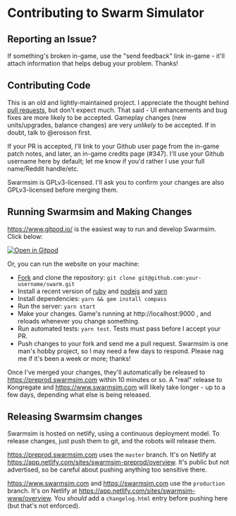 # Contributing to Swarm Simulator

## Reporting an Issue?

If something's broken in-game, use the "send feedback" link in-game - it'll attach information that helps debug your problem. Thanks!

## Contributing Code

This is an old and lightly-maintained project. I appreciate the thought behind [pull requests](https://help.github.com/articles/using-pull-requests/), but don't expect much. That said - UI enhancements and bug fixes are more likely to be accepted. Gameplay changes (new units/upgrades, balance changes) are very _unlikely_ to be accepted. If in doubt, talk to @erosson first.

If your PR is accepted, I'll link to your Github user page from the in-game patch notes, and later, an in-game credits page (#347). I'll use your Github username here by default; let me know if you'd rather I use your full name/Reddit handle/etc.

Swarmsim is GPLv3-licensed. I'll ask you to confirm your changes are also GPLv3-licensed before merging them.

## Running Swarmsim and Making Changes

https://www.gitpod.io/ is the easiest way to run and develop Swarmsim. Click below:

[![Open in Gitpod](https://gitpod.io/button/open-in-gitpod.svg)](https://gitpod.io/#https://github.com/swarmsim/swarm)

Or, you can run the website on your machine:

- [Fork](https://help.github.com/articles/fork-a-repo/) and clone the repository: `git clone git@github.com:your-username/swarm.git`
- Install a recent version of [ruby](https://www.ruby-lang.org/) and [nodejs](https://nodejs.org/) and [yarn](https://yarnpkg.com/)
- Install dependencies: `yarn && gem install compass`
- Run the server: `yarn start`
- Make your changes. Game's running at http://localhost:9000 , and reloads whenever you change something.
- Run automated tests: `yarn test`. Tests must pass before I accept your PR.
- Push changes to your fork and send me a pull request. Swarmsim is one man's hobby project, so I may need a few days to respond. Please nag me if it's been a week or more; thanks!

Once I've merged your changes, they'll automatically be released to https://preprod.swarmsim.com within 10 minutes or so. A "real" release to Kongregate and https://www.swarmsim.com will likely take longer - up to a few days, depending what else is being released.

## Releasing Swarmsim changes

Swarmsim is hosted on netlify, using a continuous deployment model. To release changes, just push them to git, and the robots will release them.

https://preprod.swarmsim.com uses the `master` branch. It's on Netlify at https://app.netlify.com/sites/swarmsim-preprod/overview. It's public but not advertised, so be careful about pushing anything too sensitive there.

https://www.swarmsim.com and https://swarmsim.com use the `production` branch. It's on Netlify at https://app.netlify.com/sites/swarmsim-www/overview. You _should_ add a `changelog.html` entry before pushing here (but that's not enforced).
